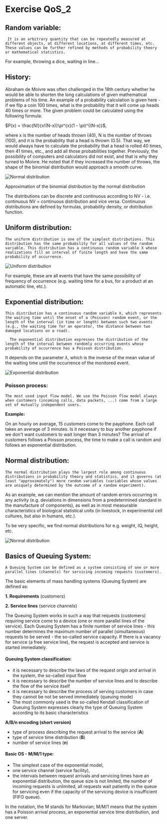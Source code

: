 # Exercise QoS_2

## Random variable:
 ``` It is an arbitrary quantity that can be repeatedly measured at different objects, at different locations, at different times, etc. These values can be further refined by methods of probability theory or mathematical statistics.```
 
For example, throwing a dice, waiting in line...

## History:
Abraham de Moivre was often challenged in the 18th century whether he would be able to shorten the long calculations of given mathematical problems of his time. An example of a probability calculation is given here - if we flip a coin 100 times, what is the probability that it will come up heads 40 times or more. The given problem could be calculated using the following formula:

$P(x) = \frac{N!}{x!(N-x)}\pi^{x}(1 - \pi)^{(N-x)}$, 

where x is the number of heads thrown (40), N is the number of throws (100), and $\pi$ is the probability that a head is thrown (0.5). That way, we would always have to calculate the probability that a head is rolled 40 times, then 41 times, etc., and add all those probabilities together. Previously, the possibility of computers and calculators did not exist, and that is why they turned to Moivre. He noted that if they increased the number of throws, the shape of the binomial distribution would approach a smooth curve. 

 ![Normal distribution](https://imgur.com/xHIXPNV.png) 

 Approximation of the binomial distribution by the normal distribution
 
 The distributions can be discrete and continuous according to NV - i.e. continuous NV = continuous distribution and vice versa. Continuous distributions are defined by formulas, probability density, or distribution function.


## Uniform distribution:
```The uniform distribution is one of the simplest distributions. This distribution has the same probability for all values of the random variable. This distribution has a continuous random variable X whose realizations fill an interval of finite length and have the same probability of occurrence.```

 ![Uniform distribution](https://imgur.com/oH6daj7.png) 
  
For example, these are all events that have the same possibility of frequency of occurrence (e.g. waiting time for a bus, for a product at an automatic line, etc.). 

## Exponential distribution:
```This distribution has a continuous random variable X, which represents the waiting time until the onset of a (Poisson) random event, or the length of the interval (in time or length) between such two events (e.g., the waiting time for an operator, the distance between two damaged locations on a road).``` 

```  The exponential distribution expresses the distribution of the length of the interval between randomly occurring events whose probability of occurrence has a Poisson distribution.``` 

It depends on the parameter $\lambda$, which is the inverse of the mean value of the waiting time until the occurrence of the monitored event.

 ![Exponential distribution](https://imgur.com/JqiSAHO.png) 

### Poisson process:
```The most used input flow model. We use the Poisson flow model always when customers (incoming calls, data packets, ...) come from a large set of mutually independent users.```

**Example:**

On an hourly on average, 15 customers come to the payphone. Each call takes an average of 3 minutes. Is it necessary to buy another payphone if we don't want customers to wait longer than 3 minutes? The arrival of customers follows a Poisson process, the time to make a call is random and follows an exponential distribution.


## Normal distribution:
```The normal distribution plays the largest role among continuous distributions in probability theory and statistics, and it governs (at least "approximately") more random variables (variables whose values are uniquely determined by the outcome of a random experiment). ```

As an example, we can mention the amount of random errors occurring in any activity (e.g. deviations in dimensions from a predetermined standard in the manufacture of components), as well as in most measurable characteristics of biological statistical units (in livestock, in experimental cell cultures, but also in humans, etc.). 

To be very specific, we find normal distributions for e.g. weight, IQ, height, etc.

 ![Normal distribution](https://imgur.com/xp3kOZz.png) 

## Basics of Queuing System:
```A Queuing System can be defined as a system consisting of one or more parallel lines (channels) for servicing incoming requests (customers).```

The basic elements of mass handling systems (Queuing System) are defined as:

**1. Requirements** (customers)

**2. Service lines** (service channels)
    
The Queuing System works in such a way that requests (customers) requiring service come to a device (one or more parallel lines of the service).
  Each Queuing System has a finite number of service lines - this number determines the maximum number of parallel (simultaneous) requests to be served - the so-called service capacity.
If there is a vacancy for service (a free service line), the request is accepted and service is started immediately.

#### Queuing System classification:
- it is necessary to describe the laws of the request origin and arrival in the system, the so-called input flow
- it is necessary to describe the number of service lines and to describe the flow of the service itself
- it is necessary to describe the process of serving customers in case they cannot be
not be served immediately (queuing mode)
- The most commonly used is the so-called Kendall classification of Queuing System
expresses clearly the type of Queuing System according to its basic characteristics

**A/B/n encoding (short version)**
- type of process describing the request arrival to the service (**A**)
- type of service time distribution (**B**)
- number of service lines (**n**)

#### Basic OS - M/M/1 type:
- The simplest case of the exponential model,
- one service channel (service facility),
- the intervals between request arrivals and servicing times have an exponential distribution, the queue size is not limited, the number of incoming requests is unlimited, all requests wait patiently in the queue for servicing even if the capacity of the servicing device is insufficient (FIFO queue).

In the notation, the M stands for Markovian; M/M/1 means that the system has a Poisson arrival process, an exponential service time distribution, and one server. 

